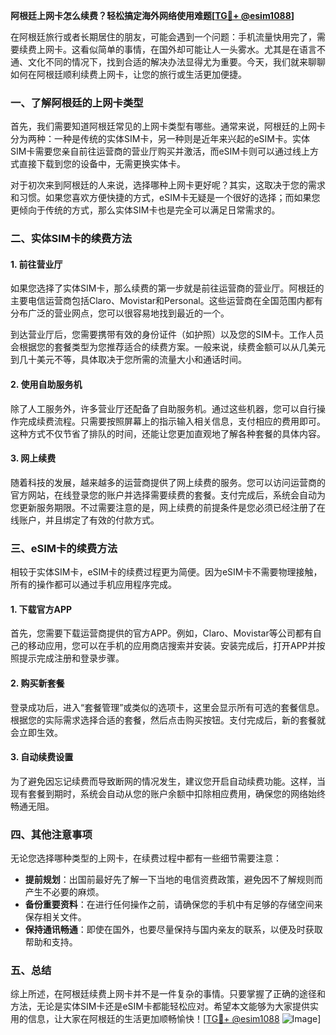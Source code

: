 **阿根廷上网卡怎么续费？轻松搞定海外网络使用难题[[TG💪+ @esim1088](https://t.me/s/esim1088)]**

在阿根廷旅行或者长期居住的朋友，可能会遇到一个问题：手机流量快用完了，需要续费上网卡。这看似简单的事情，在国外却可能让人一头雾水。尤其是在语言不通、文化不同的情况下，找到合适的解决办法显得尤为重要。今天，我们就来聊聊如何在阿根廷顺利续费上网卡，让您的旅行或生活更加便捷。

### 一、了解阿根廷的上网卡类型

首先，我们需要知道阿根廷常见的上网卡类型有哪些。通常来说，阿根廷的上网卡分为两种：一种是传统的实体SIM卡，另一种则是近年来兴起的eSIM卡。实体SIM卡需要您亲自前往运营商的营业厅购买并激活，而eSIM卡则可以通过线上方式直接下载到您的设备中，无需更换实体卡。

对于初次来到阿根廷的人来说，选择哪种上网卡更好呢？其实，这取决于您的需求和习惯。如果您喜欢方便快捷的方式，eSIM卡无疑是一个很好的选择；而如果您更倾向于传统的方式，那么实体SIM卡也是完全可以满足日常需求的。

### 二、实体SIM卡的续费方法

#### 1. 前往营业厅

如果您选择了实体SIM卡，那么续费的第一步就是前往运营商的营业厅。阿根廷的主要电信运营商包括Claro、Movistar和Personal。这些运营商在全国范围内都有分布广泛的营业网点，您可以很容易地找到最近的一个。

到达营业厅后，您需要携带有效的身份证件（如护照）以及您的SIM卡。工作人员会根据您的套餐类型为您推荐适合的续费方案。一般来说，续费金额可以从几美元到几十美元不等，具体取决于您所需的流量大小和通话时间。

#### 2. 使用自助服务机

除了人工服务外，许多营业厅还配备了自助服务机。通过这些机器，您可以自行操作完成续费流程。只需要按照屏幕上的指示输入相关信息，支付相应的费用即可。这种方式不仅节省了排队的时间，还能让您更加直观地了解各种套餐的具体内容。

#### 3. 网上续费

随着科技的发展，越来越多的运营商提供了网上续费的服务。您可以访问运营商的官方网站，在线登录您的账户并选择需要续费的套餐。支付完成后，系统会自动为您更新服务期限。不过需要注意的是，网上续费的前提条件是您必须已经注册了在线账户，并且绑定了有效的付款方式。

### 三、eSIM卡的续费方法

相较于实体SIM卡，eSIM卡的续费过程更为简便。因为eSIM卡不需要物理接触，所有的操作都可以通过手机应用程序完成。

#### 1. 下载官方APP

首先，您需要下载运营商提供的官方APP。例如，Claro、Movistar等公司都有自己的移动应用，您可以在手机的应用商店搜索并安装。安装完成后，打开APP并按照提示完成注册和登录步骤。

#### 2. 购买新套餐

登录成功后，进入“套餐管理”或类似的选项卡，这里会显示所有可选的套餐信息。根据您的实际需求选择合适的套餐，然后点击购买按钮。支付完成后，新的套餐就会立即生效。

#### 3. 自动续费设置

为了避免因忘记续费而导致断网的情况发生，建议您开启自动续费功能。这样，当现有套餐到期时，系统会自动从您的账户余额中扣除相应费用，确保您的网络始终畅通无阻。

### 四、其他注意事项

无论您选择哪种类型的上网卡，在续费过程中都有一些细节需要注意：

- **提前规划**：出国前最好先了解一下当地的电信资费政策，避免因不了解规则而产生不必要的麻烦。
- **备份重要资料**：在进行任何操作之前，请确保您的手机中有足够的存储空间来保存相关文件。
- **保持通讯畅通**：即使在国外，也要尽量保持与国内亲友的联系，以便及时获取帮助和支持。

### 五、总结

综上所述，在阿根廷续费上网卡并不是一件复杂的事情。只要掌握了正确的途径和方法，无论是实体SIM卡还是eSIM卡都能轻松应对。希望本文能够为大家提供实用的信息，让大家在阿根廷的生活更加顺畅愉快！[[TG💪+ @esim1088](https://t.me/s/esim1088) ![Image](https://i.postimg.cc/4NQfJmqS/Snipaste-2025-05-13-00-14-12.png)]